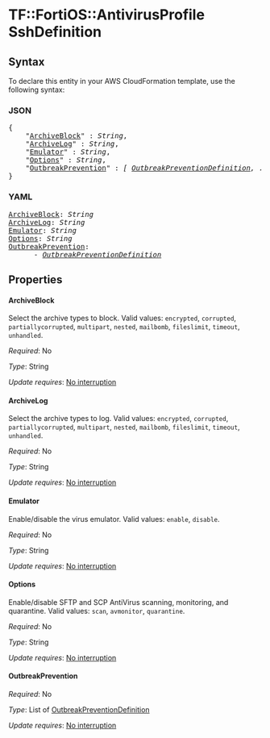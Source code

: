 # TF::FortiOS::AntivirusProfile SshDefinition

## Syntax

To declare this entity in your AWS CloudFormation template, use the following syntax:

### JSON

<pre>
{
    "<a href="#archiveblock" title="ArchiveBlock">ArchiveBlock</a>" : <i>String</i>,
    "<a href="#archivelog" title="ArchiveLog">ArchiveLog</a>" : <i>String</i>,
    "<a href="#emulator" title="Emulator">Emulator</a>" : <i>String</i>,
    "<a href="#options" title="Options">Options</a>" : <i>String</i>,
    "<a href="#outbreakprevention" title="OutbreakPrevention">OutbreakPrevention</a>" : <i>[ <a href="outbreakpreventiondefinition.md">OutbreakPreventionDefinition</a>, ... ]</i>
}
</pre>

### YAML

<pre>
<a href="#archiveblock" title="ArchiveBlock">ArchiveBlock</a>: <i>String</i>
<a href="#archivelog" title="ArchiveLog">ArchiveLog</a>: <i>String</i>
<a href="#emulator" title="Emulator">Emulator</a>: <i>String</i>
<a href="#options" title="Options">Options</a>: <i>String</i>
<a href="#outbreakprevention" title="OutbreakPrevention">OutbreakPrevention</a>: <i>
      - <a href="outbreakpreventiondefinition.md">OutbreakPreventionDefinition</a></i>
</pre>

## Properties

#### ArchiveBlock

Select the archive types to block. Valid values: `encrypted`, `corrupted`, `partiallycorrupted`, `multipart`, `nested`, `mailbomb`, `fileslimit`, `timeout`, `unhandled`.

_Required_: No

_Type_: String

_Update requires_: [No interruption](https://docs.aws.amazon.com/AWSCloudFormation/latest/UserGuide/using-cfn-updating-stacks-update-behaviors.html#update-no-interrupt)

#### ArchiveLog

Select the archive types to log. Valid values: `encrypted`, `corrupted`, `partiallycorrupted`, `multipart`, `nested`, `mailbomb`, `fileslimit`, `timeout`, `unhandled`.

_Required_: No

_Type_: String

_Update requires_: [No interruption](https://docs.aws.amazon.com/AWSCloudFormation/latest/UserGuide/using-cfn-updating-stacks-update-behaviors.html#update-no-interrupt)

#### Emulator

Enable/disable the virus emulator. Valid values: `enable`, `disable`.

_Required_: No

_Type_: String

_Update requires_: [No interruption](https://docs.aws.amazon.com/AWSCloudFormation/latest/UserGuide/using-cfn-updating-stacks-update-behaviors.html#update-no-interrupt)

#### Options

Enable/disable SFTP and SCP AntiVirus scanning, monitoring, and quarantine. Valid values: `scan`, `avmonitor`, `quarantine`.

_Required_: No

_Type_: String

_Update requires_: [No interruption](https://docs.aws.amazon.com/AWSCloudFormation/latest/UserGuide/using-cfn-updating-stacks-update-behaviors.html#update-no-interrupt)

#### OutbreakPrevention

_Required_: No

_Type_: List of <a href="outbreakpreventiondefinition.md">OutbreakPreventionDefinition</a>

_Update requires_: [No interruption](https://docs.aws.amazon.com/AWSCloudFormation/latest/UserGuide/using-cfn-updating-stacks-update-behaviors.html#update-no-interrupt)

